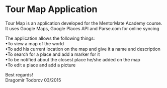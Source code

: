 Tour Map Application
================
Tour Map is an application developed for the MentorMate Academy course. <br>
It uses Google Maps, Google Places API and Parse.com for online syncing <br>

The application allows the following things:<br>
•To view a map of the world<br>
•To add his current location on the map and give it a name and description<br>
•To search for a place and add a marker for it<br>
•To be notified about the closest place he/she added on the map<br>
•To edit a place and add a picture<br>

Best regards!<br>
Dragomir Todorov 03/2015<br>